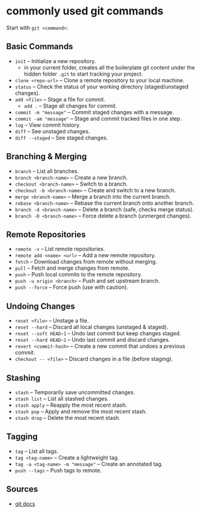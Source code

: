 # commonly used git commands

Start with `git <command>`:

## **Basic Commands**  

- `init` – Initialize a new repository.
    - in your current folder, creates all the boilerplate git content under the hidden folder `.git` to start tracking your project.
- `clone <repo-url>` – Clone a remote repository to your local machine.  
- `status` – Check the status of your working directory (staged/unstaged changes).  
- `add <file>` – Stage a file for commit.  
    - `add .` – Stage all changes for commit.
- `commit -m "message"` – Commit staged changes with a message.  
- `commit -am "message"` – Stage and commit tracked files in one step.  
- `log` – View commit history.  
- `diff` – See unstaged changes.  
- `diff --staged` – See staged changes.  

## **Branching & Merging**  

- `branch` – List all branches.  
- `branch <branch-name>` – Create a new branch.  
- `checkout <branch-name>` – Switch to a branch.  
- `checkout -b <branch-name>` – Create and switch to a new branch.  
- `merge <branch-name>` – Merge a branch into the current branch.  
- `rebase <branch-name>` – Rebase the current branch onto another branch.  
- `branch -d <branch-name>` – Delete a branch (safe, checks merge status).  
- `branch -D <branch-name>` – Force delete a branch (unmerged changes).  

## **Remote Repositories**  

- `remote -v` – List remote repositories.  
- `remote add <name> <url>` – Add a new remote repository.  
- `fetch` – Download changes from remote without merging.  
- `pull` – Fetch and merge changes from remote.  
- `push` – Push local commits to the remote repository.  
- `push -u origin <branch>` – Push and set upstream branch.  
- `push --force` – Force push (use with caution).  

## **Undoing Changes**  

- `reset <file>` – Unstage a file.  
- `reset --hard` – Discard all local changes (unstaged & staged).  
- `reset --soft HEAD~1` – Undo last commit but keep changes staged.  
- `reset --hard HEAD~1` – Undo last commit and discard changes.  
- `revert <commit-hash>` – Create a new commit that undoes a previous commit.  
- `checkout -- <file>` – Discard changes in a file (before staging).  

## **Stashing**  

- `stash` – Temporarily save uncommitted changes.  
- `stash list` – List all stashed changes.  
- `stash apply` – Reapply the most recent stash.  
- `stash pop` – Apply and remove the most recent stash.  
- `stash drop` – Delete the most recent stash.  

## **Tagging**  

- `tag` – List all tags.  
- `tag <tag-name>` – Create a lightweight tag.  
- `tag -a <tag-name> -m "message"` – Create an annotated tag.  
- `push --tags` – Push tags to remote.

## Sources

- [git docs](https://git-scm.com/docs)
